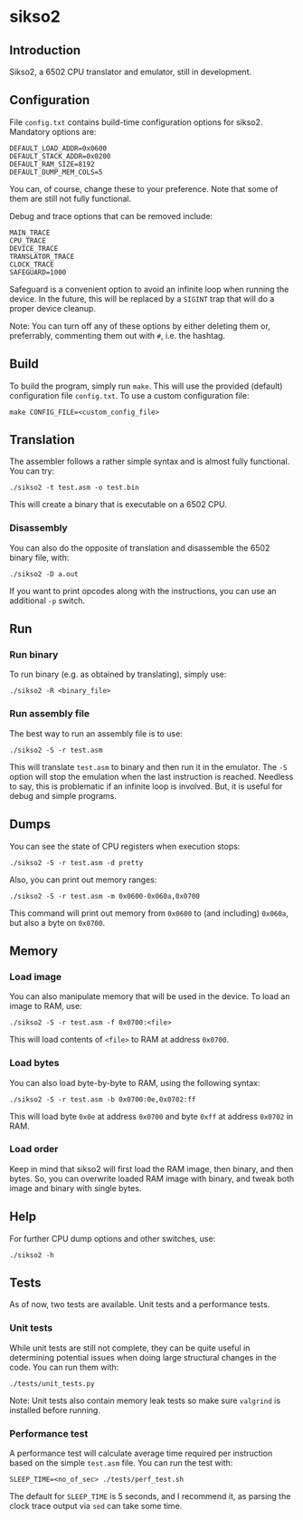 # sikso2

## Introduction

Sikso2, a 6502 CPU translator and emulator, still in development.

## Configuration

File `config.txt` contains build-time configuration options for sikso2. Mandatory options are:

```
DEFAULT_LOAD_ADDR=0x0600
DEFAULT_STACK_ADDR=0x0200
DEFAULT_RAM_SIZE=8192
DEFAULT_DUMP_MEM_COLS=5
```

You can, of course, change these to your preference. Note that some of them are still not fully functional.

Debug and trace options that can be removed include:

```
MAIN_TRACE
CPU_TRACE
DEVICE_TRACE
TRANSLATOR_TRACE
CLOCK_TRACE
SAFEGUARD=1000
```

Safeguard is a convenient option to avoid an infinite loop when running the device. In the future, this will be replaced by a `SIGINT` trap that will do a proper device cleanup.

Note: You can turn off any of these options by either deleting them or, preferrably, commenting them out with `#`, i.e. the hashtag.

## Build

To build the program, simply run `make`. This will use the provided (default) configuration file `config.txt`. To use a custom configuration file:

```shell
make CONFIG_FILE=<custom_config_file>
```

## Translation

The assembler follows a rather simple syntax and is almost fully functional. You can try:

```shell
./sikso2 -t test.asm -o test.bin
```

This will create a binary that is executable on a 6502 CPU.

### Disassembly

You can also do the opposite of translation and disassemble the 6502 binary file, with:

```shell
./sikso2 -D a.out
```

If you want to print opcodes along with the instructions, you can use an additional `-p` switch.

## Run

### Run binary

To run binary (e.g. as obtained by translating), simply use:

```shell
./sikso2 -R <binary_file>
```

### Run assembly file

The best way to run an assembly file is to use:

```shell
./sikso2 -S -r test.asm
```

This will translate `test.asm` to binary and then run it in the emulator. The `-S` option will stop the emulation when the last instruction is reached. Needless to say, this is problematic if an infinite loop is involved. But, it is useful for debug and simple programs.

## Dumps

You can see the state of CPU registers when execution stops:

```shell
./sikso2 -S -r test.asm -d pretty
```

Also, you can print out memory ranges:

```shell
./sikso2 -S -r test.asm -m 0x0600-0x060a,0x0700
```

This command will print out memory from `0x0600` to (and including) `0x060a`, but also a byte on `0x0700`.

## Memory

### Load image

You can also manipulate memory that will be used in the device. To load an image to RAM, use:

```shell
./sikso2 -S -r test.asm -f 0x0700:<file>
```

This will load contents of `<file>` to RAM at address `0x0700`.

### Load bytes

You can also load byte-by-byte to RAM, using the following syntax:

```shell
./sikso2 -S -r test.asm -b 0x0700:0e,0x0702:ff
```

This will load byte `0x0e` at address `0x0700` and byte `0xff` at address `0x0702` in RAM.

### Load order

Keep in mind that sikso2 will first load the RAM image, then binary, and then bytes. So, you can overwrite loaded RAM image with binary, and tweak both image and binary with single bytes.

## Help

For further CPU dump options and other switches, use:

```shell
./sikso2 -h
```

## Tests

As of now, two tests are available. Unit tests and a performance tests.

### Unit tests

While unit tests are still not complete, they can be quite useful in determining potential issues when doing large structural changes in the code. You can run them with:

```shell
./tests/unit_tests.py
```

Note: Unit tests also contain memory leak tests so make sure `valgrind` is installed before running.

### Performance test

A performance test will calculate average time required per instruction based on the simple `test.asm` file. You can run the test with:

```shell
SLEEP_TIME=<no_of_sec> ./tests/perf_test.sh
```

The default for `SLEEP_TIME` is 5 seconds, and I recommend it, as parsing the clock trace output via `sed` can take some time.
